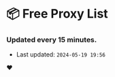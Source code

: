 # :package: Free Proxy List
### Updated every 15 minutes.

- Last updated: `2024-05-19 19:56`

:heart:

